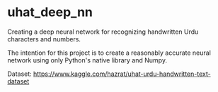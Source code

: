 # uhat_deep_nn
Creating a deep neural network for recognizing handwritten Urdu characters and numbers.

The intention for this project is to create a reasonably accurate neural network using only Python's native library and Numpy.

Dataset: https://www.kaggle.com/hazrat/uhat-urdu-handwritten-text-dataset
